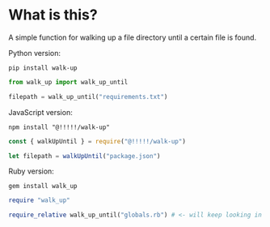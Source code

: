 # What is this?

A simple function for walking up a file directory until a certain file is found.

Python version:

`pip install walk-up`

```python
from walk_up import walk_up_until

filepath = walk_up_until("requirements.txt")
```

JavaScript version:

`npm install "@!!!!!/walk-up"`

```js
const { walkUpUntil } = require("@!!!!!/walk-up")

let filepath = walkUpUntil("package.json")
```

Ruby version:

`gem install walk_up`

```ruby
require "walk_up"

require_relative walk_up_until("globals.rb") # <- will keep looking in parent directories for a "globals.rb" file
```